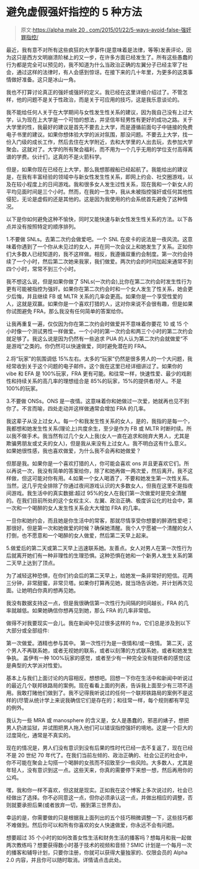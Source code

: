 # 避免虚假强奸指控的 5 种方法

> 原文:[https://alpha male 20 . com/2015/01/22/5-ways-avoid-false-强奸罪指控/](https://alphamale20.com/2015/01/22/5-ways-avoid-false-rape-accustations/)

最近，我有意不对所有这些疯狂的大学事件(是意味着是法律，等等)发表评论，因为这只是西方文明崩溃阶梯上的又一步，在许多方面已经发生了。所有这些愚蠢的行为都是完全可以预见的，我不知道为什么当政治正确的左翼分子已经主宰了社会，通过这样的法律时，有人会感到惊讶。在接下来的几十年里，为更多的这类事情做好准备。这只是冰山一角。

我也不打算讨论真正的强奸或强奸的定义。我已经在这里详细介绍过了。不管怎样，他的问题不是关于性政治，而是关于可应用的技巧，这是我乐意谈论的。

我不能给任何人关于在大学期间与女性发生性关系的建议，因为我自己没有上过大学，认为现在上大学是一个可怕的想法，并坚信年轻男性有更好的成功之路。关于大学里的性，我最好的建议是首先不要去上大学，而是遵循前面句子中链接的免费电子书里的建议。如果你想体验大学的派对氛围，那没问题。不要去上大学，找一份入门级的成长工作，然后去住在大学附近，去和大学里的人出去玩，去参加大学聚会。这就对了。大学的所有聚会福利，而不用为一个几乎无用的学位支付高得离谱的学费。伙计们，这真的不是火箭科学。

但是，如果你现在已经在上大学，那么我想那艘船已经起航了。我能给出的建议是，在我有丰富经验的领域中与新女性发生性关系，即网上约会、社交圈游戏，以及在较小程度上的日间游戏。我和很多女人发生过性关系，现在我和一个新女人的平均见面时间是三个小时。然而，在我的一生中，我从未被指控强奸或任何其他性侵犯，无论是虚假的还是其他的。这是因为我使用的约会系统首先避免了这种情况。

以下是你如何避免这种不愉快，同时又能快速与新女性发生性关系的方法。以下各点并没有按照特定的顺序排列。

1.不要做 SNLs。去第二次约会做爱吧。一个 SNL 在皮卡的说法是一夜风流。这意味着你遇到了一个你从未见过的女人，并在同一次会议上和她发生了关系。正如你们大多数人已经知道的，我不这样做。相反，我遵循双重约会制度。第一次约会持续了一个小时，然后第二次她来我家，我们做爱。两次约会的时间加起来通常不到四个小时，常常不到三个小时。

我不想这么说，但是如果你做了 SNLs(一次约会),比你在第二次约会时发生性行为更有可能被指控为强奸。如果你在第二次约会时和一个女人发生了性关系，她会更少后悔，并且继续 FB 或 MLTR 关系的几率会更高。如果你是一个享受性爱的人，这就是双赢。如果你是一个喜欢打猎的人，这对你来说不会很有趣，但是如果你试图避免 FRA，那么我没有任何简单的答案给你。

让我再重复一遍，仅仅因为你在第二次约会时做爱并不意味着你要花 10 或 15 个小时像一个测试男性一样做爱。一个小时的第一次约会和两三个小时的第二次约会就足够了。我这么说是因为仍然有一些追求 PUA 的人认为第二次约会就做爱“不是游戏”之类的。你仍然可以快速做爱，同时避免潜在的 FRA。

2.将“玩家”的氛围调低 15%左右。太多的“玩家”仍然是很多男人的一个大问题，我经常收到关于这个问题的电子邮件。这个我在这里已经详细讲过了。如果你的 vibe 和 EFA 是 100%玩家，FRA 更有可能。和往常一样，快速性爱、最少的戏剧性和持续关系的高几率的理想组合是 85%的玩家，15%的提供者/好人。不是 100%的玩家。

3.不要做 ONSs。ONS 是一夜情。这意味着你和她做过一次爱，她就再也见不到你了。不言而喻，四处走动并这样做通常会增加 FRA 的几率。

我这辈子从没上过女人。每一个和我发生性关系的女人，是的，我指的是每一个，我都想和她发生性关系(理论上)共度余生，至少是作为 FB 或 MLTR 时断时续。所以我不做手术。我当然有过几个女人上我(女人一直在追求和抛弃大男人，尤其是欺骗男朋友或丈夫的女人)，但是我从来没有上过女人。我不明白这有什么意义。如果她很性感，我也喜欢做爱，为什么我不会再和她做爱？

但那是我。如果你是一个喜欢打猎的人，你可能会喜欢 ons 并且更喜欢它们。所以再说一次，我没有简单的答案给你，除了和她再做一两次爱，然后离开。我不这样做，但这可能对你有用。4.如果一个女人喝酒了，不要和她发生第一次性关系。当然，这几乎完全排除了你通过夜间游戏认识的大多数女人，但我在这里不是指夜间游戏。我生活中的真实数据:超过 95%的女人在我们第一次做爱时是完全清醒的。在我们目前所处的这个女权主义、左翼、政治正确、极度诉讼化的社会中，第一次和一个喝醉的女人发生性关系会大大增加 FRA 的几率。

一旦你和她约会，而且她是你生活中的常客，那就尽情享受你想要的醉酒性爱吧；那很好。但是第一次和她做爱的时候？确保她清醒。我个人宁愿被一个清醒的女人打倒，也不愿意和一个喝醉的女人做爱，然后第二天早上起来。

5.做爱后的第二天或第二天早上迅速联系她。友善点。女人对男人在第一次性行为后就离开她们有一种非理性的生理恐惧。这种恐惧在她和一个新男人发生关系的第二天早上达到了顶点。

为了减轻这种恐惧，在你们约会后的第二天早上，给她发一条非常好的短信。花两三分钟，非常甜蜜，非常贝塔。如果你打算再见她，就当场告诉她，并计划再次见面。让她明白你真的想再见她。

我没有数据支持这一点，但是我很确信第一次性行为间隔的时间越长，FRA 的几率就越低。如果她确信你想再见到她，那么 FRA 的几率非常低。

做得不对我要现实一会儿。我在新闻中见过很多这样的 fra，它们总是涉及到以下大部分或全部组件:

第一次做爱。酒精也参与其中。
第一次性行为是一夜情和/或一夜情。
第二天，这个男人不再联系她，或者无视她的联系，或者以刻薄的方式联系她，或者和她发生争执。
盖伊有一种 100%玩家的感觉，或者至少有一种完全没有提供者的感觉(这是典型的大学派对性爱)。

基本上与我们上面讨论的内容相反。想想吧。回想一下你在生活中和新闻中听说过的最近几个联邦铁路局的案例。现在看看上面的列表，告诉我上面至少有三项不适用。我敢打赌他们做到了。我不记得我听说过的任何一个联邦铁路局的案例不是这样的(尽管从统计学上来说我确信它们是存在的；和往常一样，每个规则都有罕见的例外。

我认为一些 MRA 或 manosphere 的含义是，女人是愚蠢的，邪恶的婊子，想把男人扔进监狱，并试图把男人拖入他们可以错误指控强奸的境地。这是一个巨大的过度简化，通常是不真实的。

现在的情况是，男人们没有意识到没有后果的性时代已经一去不复返了，现在已经不是 20 世纪 70 年代了。在我们当前左倾的、政治正确的、社会公正的社会中，你不可能在聚会上勾搭一个喝醉的女孩而不招致至少一些风险。大多数人，尤其是年轻人，没有意识到这一点。这些天来，你真的需要停下来想一想，然后再用你的公鸡。

嘿，我和你一样不喜欢，但这就是现实。正如我在这个博客上多次说过的，社会已经做出了选择。你不必同意这一点，但你必须承认这一点，并做出相应的调整，否则就要承担后果(或者放弃一切，搬到第三世界去)。

幸运的是，你需要做的只是根据我上面列出的五个技巧稍微调整一下，这些技巧都不难做到。然后你可以和所有你喜欢的女人快速做爱，你永远不会有问题。

想要超过 35 个小时的如何改善女性生活和财务生活的播客吗？想每月和我一起做两次教练吗？想要获得数小时基于技术的视频和音频？SMIC 计划是一个每月一次的播客和辅导计划，只要你注册，你就可以获得大量独家的、仅限会员的 Alpha 2.0 内容，并且你可以随时取消。详情请点击此处。